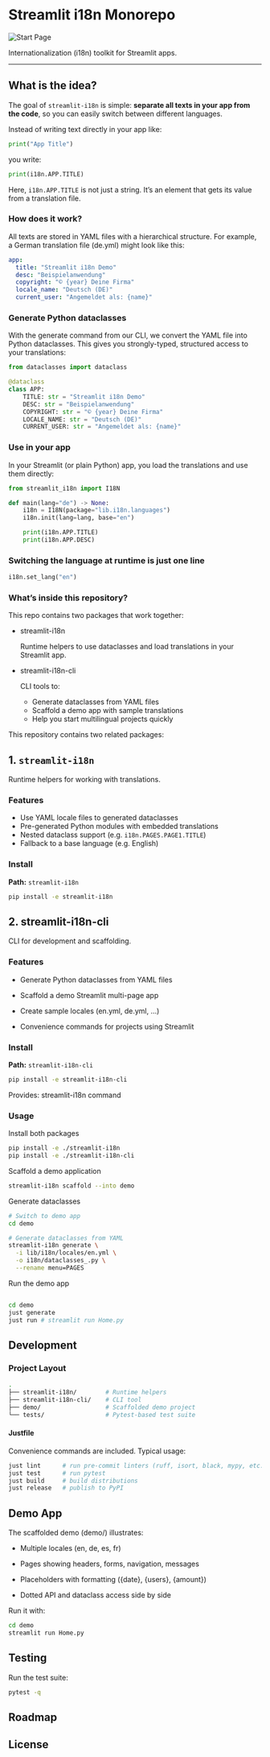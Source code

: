 # Streamlit i18n Monorepo

![Start Page](doc/startpage.png)

Internationalization (i18n) toolkit for Streamlit apps.

---

## What is the idea?

The goal of `streamlit-i18n` is simple: **separate all texts in your app from the code**, so you can easily switch between different languages.

Instead of writing text directly in your app like:

```python
print("App Title")
```

you write:

```python
print(i18n.APP.TITLE)
```

Here, `i18n.APP.TITLE` is not just a string.
It’s an element that gets its value from a translation file.

### How does it work?

All texts are stored in YAML files with a hierarchical structure.
For example, a German translation file (de.yml) might look like this:

```yaml
app:
  title: "Streamlit i18n Demo"
  desc: "Beispielanwendung"
  copyright: "© {year} Deine Firma"
  locale_name: "Deutsch (DE)"
  current_user: "Angemeldet als: {name}"
```

### Generate Python dataclasses

With the generate command from our CLI, we convert the YAML file into Python dataclasses.
This gives you strongly-typed, structured access to your translations:

```python
from dataclasses import dataclass

@dataclass
class APP:
    TITLE: str = "Streamlit i18n Demo"
    DESC: str = "Beispielanwendung"
    COPYRIGHT: str = "© {year} Deine Firma"
    LOCALE_NAME: str = "Deutsch (DE)"
    CURRENT_USER: str = "Angemeldet als: {name}"
```

### Use in your app

In your Streamlit (or plain Python) app, you load the translations and use them directly:

```python
from streamlit_i18n import I18N

def main(lang="de") -> None:
    i18n = I18N(package="lib.i18n.languages")
    i18n.init(lang=lang, base="en")

    print(i18n.APP.TITLE)
    print(i18n.APP.DESC)
```

### Switching the language at runtime is just one line

```python
i18n.set_lang("en")
```

### What’s inside this repository?

This repo contains two packages that work together:

- streamlit-i18n
  
  Runtime helpers to use dataclasses and load translations in your Streamlit app.

- streamlit-i18n-cli
  
  CLI tools to:

  - Generate dataclasses from YAML files
  - Scaffold a demo app with sample translations
  - Help you start multilingual projects quickly


This repository contains two related packages:

## 1. `streamlit-i18n`

Runtime helpers for working with translations.  

### Features

- Use YAML locale files to generated dataclasses
- Pre-generated Python modules with embedded translations
- Nested dataclass support (e.g. `i18n.PAGES.PAGE1.TITLE`)
- Fallback to a base language (e.g. English)

### Install

**Path:** `streamlit-i18n`  

```bash
pip install -e streamlit-i18n
```

## 2. streamlit-i18n-cli

CLI for development and scaffolding.

### Features

- Generate Python dataclasses from YAML files

- Scaffold a demo Streamlit multi-page app

- Create sample locales (en.yml, de.yml, …)

- Convenience commands for projects using Streamlit

### Install

**Path:** `streamlit-i18n-cli`  

```bash
pip install -e streamlit-i18n-cli
```

Provides: streamlit-i18n command

### Usage

Install both packages

```bash
pip install -e ./streamlit-i18n
pip install -e ./streamlit-i18n-cli
```

Scaffold a demo application

```bash
streamlit-i18n scaffold --into demo
```

Generate dataclasses

```bash
# Switch to demo app
cd demo

# Generate dataclasses from YAML
streamlit-i18n generate \
  -i lib/i18n/locales/en.yml \
  -o i18n/dataclasses_.py \
  --rename menu=PAGES
```

Run the demo app

```bash

cd demo
just generate
just run # streamlit run Home.py
```

## Development

### Project Layout

```bash
.
├── streamlit-i18n/        # Runtime helpers
├── streamlit-i18n-cli/    # CLI tool
├── demo/                  # Scaffolded demo project
└── tests/                 # Pytest-based test suite
```

#### Justfile

Convenience commands are included. Typical usage:

```bash
just lint      # run pre-commit linters (ruff, isort, black, mypy, etc.)
just test      # run pytest
just build     # build distributions
just release   # publish to PyPI
```

## Demo App

The scaffolded demo (demo/) illustrates:

- Multiple locales (en, de, es, fr)

- Pages showing headers, forms, navigation, messages

- Placeholders with formatting ({date}, {users}, {amount})

- Dotted API and dataclass access side by side

Run it with:

```bash
cd demo
streamlit run Home.py
```

## Testing

Run the test suite:

```bash
pytest -q
```

## Roadmap

## License
